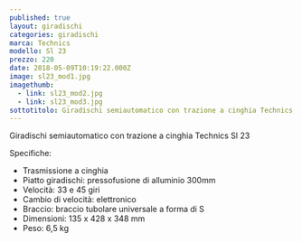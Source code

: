 ```yaml
---
published: true
layout: giradischi
categories: giradischi
marca: Technics
modello: Sl 23
prezzo: 220
date: 2018-05-09T10:19:22.000Z
image: sl23_mod1.jpg
imagethumb:
  - link: sl23_mod2.jpg
  - link: sl23_mod3.jpg
sottotitolo: Giradischi semiautomatico con trazione a cinghia Technics Sl 23
---
```

Giradischi semiautomatico con trazione a cinghia Technics Sl 23

Specifiche:
- Trasmissione a cinghia
- Piatto giradischi: pressofusione di alluminio 300mm
- Velocità: 33 e 45 giri
- Cambio di velocità: elettronico
- Braccio: braccio tubolare universale a forma di S
- Dimensioni: 135 x 428 x 348 mm
- Peso: 6,5 kg
